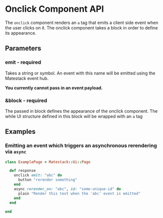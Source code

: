 # Onclick Component API

The `onclick` component renders an `a` tag that emits a client side event when the user clicks on it. The onclick component takes a block in order to define its appearance.

## Parameters

### emit - required

Takes a string or symbol. An event with this name will be emitted using the Matestack event hub.

**You currently cannot pass in an event payload.**

### **&block - required**

The passed in block defines the appearance of the onclick component. The while UI structure defined in this block will be wrapped with an `a` tag

## Examples

### Emitting an event which triggers an asynchronous rerendering via `async`

```ruby
class ExamplePage < Matestack::Ui::Page

  def response
    onclick emit: "abc" do
      button "rerender something"
    end
    async rerender_on: "abc", id: "some-unique-id" do
      plain "Render this text when the 'abc' event is emitted"
    end
  end
  
end
```

